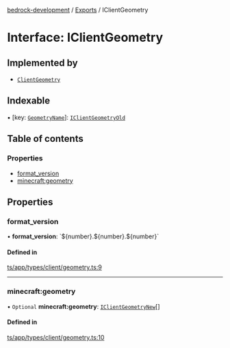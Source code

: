 [bedrock-development](../README.md) / [Exports](../modules.md) / IClientGeometry

# Interface: IClientGeometry

## Implemented by

- [`ClientGeometry`](../classes/ClientGeometry.md)

## Indexable

▪ [key: [`GeometryName`](../modules.md#geometryname)]: [`IClientGeometryOld`](IClientGeometryOld.md)

## Table of contents

### Properties

- [format\_version](IClientGeometry.md#format_version)
- [minecraft:geometry](IClientGeometry.md#minecraft:geometry)

## Properties

### format\_version

• **format\_version**: \`$\{number}.$\{number}.$\{number}\`

#### Defined in

[ts/app/types/client/geometry.ts:9](https://github.com/DauntlessStudio/Bedrock-Developments/blob/c7d1542/ts/app/types/client/geometry.ts#L9)

___

### minecraft:geometry

• `Optional` **minecraft:geometry**: [`IClientGeometryNew`](IClientGeometryNew.md)[]

#### Defined in

[ts/app/types/client/geometry.ts:10](https://github.com/DauntlessStudio/Bedrock-Developments/blob/c7d1542/ts/app/types/client/geometry.ts#L10)
